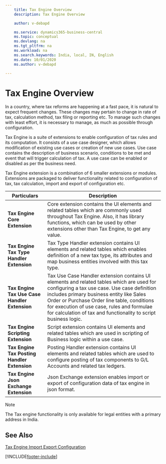 ```yaml
---
    title: Tax Engine Overview
    description: Tax Engine Overview

    author: v-debapd

    ms.service: dynamics365-business-central
    ms.topic: conceptual
    ms.devlang: na
    ms.tgt_pltfrm: na
    ms.workload: na
    ms.search.keywords: India, local, IN, English
    ms.date: 10/01/2020
    ms.author: v-debapd

---
```

# Tax Engine Overview


In a country, where tax reforms are happening at a fast pace, it is natural to expect frequent changes. These changes may pertain to change in rate of tax, calculation method, tax     filing or reporting etc. To manage such changes with least effort, it is necessary to manage, as much as possible through configuration. 

Tax Engine is a suite of extensions to enable configuration of tax rules and its computation. It consists of a use case designer, which allows modification of existing use cases or creation of new use cases. Use case contains the description of business scenario, conditions to be met and event that will trigger calculation of tax. A use case can be enabled or disabled as per the business need.

Tax Engine extension is a combination of 6 smaller extensions or modules. Extensions are packaged to deliver functionality related to configuration of tax, tax calculation, import and export of configuration etc.



|Particulars|Description|
|---------|---------|
|**Tax Engine Core Extension**| Core extension contains the UI elements and related tables which are commonly used throughout Tax Engine. Also, it has library functions, which can be used by other extensions other than Tax Engine, to get any value.|
|**Tax Engine Tax Type Handler Extension**|Tax Type Handler extension contains UI elements and related tables which enables definition of a new tax type, its attributes and map business entities involved with this tax type.|
|**Tax Engine Tax Use Case Handler Extension**|Tax Use Case Handler extension contains UI elements and related tables which are used for configuring a tax use case. Use case definition includes primary business entity like Sales Order or Purchase Order line table, conditions for execution of use case, rules and formulae for calculation of tax and functionality to script business logic.|
|**Tax Engine Scripting Extension**|Script extension contains UI elements and related tables which are used in scripting of Business logic within a use case.|
|**Tax Engine Tax Posting Handler Extension**|Posting Handler extension contains UI elements and related tables which are used to configure posting of tax components to G/L Accounts and related tax ledgers.|
|**Tax Engine Json Exchange Extension**|Json Exchange extension enables import or export of configuration data of tax engine in json format.|


> [!NOTE]
> The Tax engine functionality is only available for legal entities with a primary address in India.


## See Also  
 [Tax Engine Import Export Configuration](TaxEngine-002-Import-Export-Configuration.md)








































[!INCLUDE[footer-include](../../includes/footer-banner.md)]